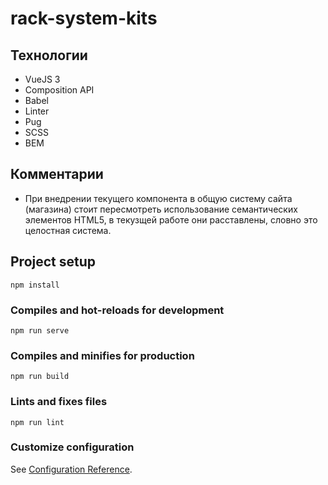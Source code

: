# rack-system-kits

## Технологии
- VueJS 3
- Composition API
- Babel
- Linter
- Pug
- SCSS
- BEM

## Комментарии
- При внедрении текущего компонента в общую систему сайта (магазина) стоит пересмотреть использование семантических элементов HTML5, в текузщей работе они расставлены, словно это целостная система.  

## Project setup
```
npm install
```

### Compiles and hot-reloads for development
```
npm run serve
```

### Compiles and minifies for production
```
npm run build
```

### Lints and fixes files
```
npm run lint
```

### Customize configuration
See [Configuration Reference](https://cli.vuejs.org/config/).
